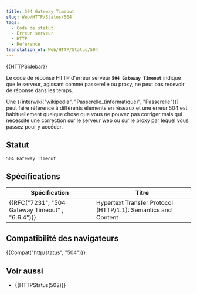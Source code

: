 ```yaml
---
title: 504 Gateway Timeout
slug: Web/HTTP/Status/504
tags:
  - Code de statut
  - Erreur serveur
  - HTTP
  - Reference
translation_of: Web/HTTP/Status/504
---
```

{{HTTPSidebar}}

Le code de réponse HTTP d'erreur serveur **`504 Gateway Timeout`** indique que le serveur, agissant comme passerelle ou proxy, ne peut pas recevoir de réponse dans les temps.

Une {{interwiki("wikipedia", "Passerelle_(informatique)", "Passerelle")}} peut faire référence à différents éléments en réseaux et une erreur 504 est habituellement quelque chose que vous ne pouvez pas corriger mais qui nécessite une correction sur le serveur web ou sur le proxy par lequel vous passez pour y accéder.

## Statut

    504 Gateway Timeout

## Spécifications

| Spécification                                                    | Titre                                                         |
| ---------------------------------------------------------------- | ------------------------------------------------------------- |
| {{RFC("7231", "504 Gateway Timeout" , "6.6.4")}} | Hypertext Transfer Protocol (HTTP/1.1): Semantics and Content |

## Compatibilité des navigateurs

{{Compat("http/status", "504")}}

## Voir aussi

- {{HTTPStatus(502)}}
